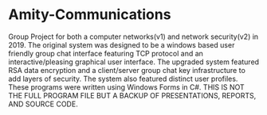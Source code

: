 # Amity-Communications
Group Project for both a computer networks(v1) and network security(v2) in 2019. The original system was designed to be a windows based user friendly group chat interface featuring TCP protocol and an interactive/pleasing graphical user interface. The upgraded system featured RSA data encryption and a client/server group chat key infrastructure to add layers of security. The system also featured distinct user profiles.
These programs were written using Windows Forms in C#. THIS IS NOT THE FULL PROGRAM FILE BUT A BACKUP OF PRESENTATIONS, REPORTS, AND SOURCE CODE.
